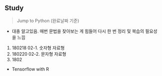 ## Study




> Jump to Python (완료날짜 기준)
- 대충 알고있음. 매번 문법을 찾아보는 게 힘들어 다시 한 번 정리 및 복습의 필요성을 느낌
1. 180218 02-1. 숫자형 자료형
2. 180220 02-2. 문자형 자료형
3. 1802


- Tensorflow with R

